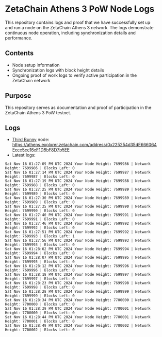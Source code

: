 # ZetaChain Athens 3 PoW Node Logs
This repository contains logs and proof that we have successfully set up and run a node on the ZetaChain Athens 3 network. The logs demonstrate continuous node operation, including synchronization details and performance.

## Contents
- Node setup information
- Synchronization logs with block height details
- Ongoing proof of work logs to verify active participation in the ZetaChain network

## Purpose
This repository serves as documentation and proof of participation in the ZetaChain Athens 3 PoW testnet.

## Logs

- [Third Bunny](https://thirdbunny.xyz/) node: https://athens.explorer.zetachain.com/address/0x225254d35dE666064Eccc5ce16eF1D8bF8D7b5EE
- Latest logs:
```
Sat Nov 16 01:27:09 PM UTC 2024 Your Node Height: 7699986 | Network Height: 7699986 | Blocks Left: 0
Sat Nov 16 01:27:14 PM UTC 2024 Your Node Height: 7699987 | Network Height: 7699987 | Blocks Left: 0
Sat Nov 16 01:27:19 PM UTC 2024 Your Node Height: 7699988 | Network Height: 7699988 | Blocks Left: 0
Sat Nov 16 01:27:25 PM UTC 2024 Your Node Height: 7699989 | Network Height: 7699989 | Blocks Left: 0
Sat Nov 16 01:27:30 PM UTC 2024 Your Node Height: 7699989 | Network Height: 7699989 | Blocks Left: 0
Sat Nov 16 01:27:35 PM UTC 2024 Your Node Height: 7699990 | Network Height: 7699990 | Blocks Left: 0
Sat Nov 16 01:27:40 PM UTC 2024 Your Node Height: 7699991 | Network Height: 7699991 | Blocks Left: 0
Sat Nov 16 01:27:46 PM UTC 2024 Your Node Height: 7699992 | Network Height: 7699992 | Blocks Left: 0
Sat Nov 16 01:27:51 PM UTC 2024 Your Node Height: 7699992 | Network Height: 7699993 | Blocks Left: 1
Sat Nov 16 01:27:56 PM UTC 2024 Your Node Height: 7699993 | Network Height: 7699993 | Blocks Left: 0
Sat Nov 16 01:28:02 PM UTC 2024 Your Node Height: 7699994 | Network Height: 7699994 | Blocks Left: 0
Sat Nov 16 01:28:07 PM UTC 2024 Your Node Height: 7699995 | Network Height: 7699995 | Blocks Left: 0
Sat Nov 16 01:28:12 PM UTC 2024 Your Node Height: 7699996 | Network Height: 7699996 | Blocks Left: 0
Sat Nov 16 01:28:18 PM UTC 2024 Your Node Height: 7699997 | Network Height: 7699997 | Blocks Left: 0
Sat Nov 16 01:28:23 PM UTC 2024 Your Node Height: 7699998 | Network Height: 7699998 | Blocks Left: 0
Sat Nov 16 01:28:28 PM UTC 2024 Your Node Height: 7699999 | Network Height: 7699999 | Blocks Left: 0
Sat Nov 16 01:28:34 PM UTC 2024 Your Node Height: 7700000 | Network Height: 7700000 | Blocks Left: 0
Sat Nov 16 01:28:39 PM UTC 2024 Your Node Height: 7700001 | Network Height: 7700000 | Blocks Left: 0
Sat Nov 16 01:28:44 PM UTC 2024 Your Node Height: 7700001 | Network Height: 7700001 | Blocks Left: 0
Sat Nov 16 01:28:49 PM UTC 2024 Your Node Height: 7700002 | Network Height: 7700002 | Blocks Left: 0
```
